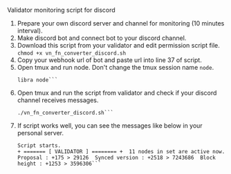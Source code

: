 Validator monitoring script for discord

1. Prepare your own discord server and channel for monitoring (10 minutes interval).
2. Make discord bot and connect bot to your discord channel.
3. Download this script from your validator and edit permission script file.
   ```chmod +x vn_fn_converter_discord.sh```
4. Copy your webhook url of bot and paste url into line 37 of script.
5. Open tmux and run node. Don't change the tmux session name `node`.
   ```tmux new -s node
   libra node```
7. Open tmux and run the script from validator and check if your discord channel receives messages.
   ```tmux new -s bot
   ./vn_fn_converter_discord.sh```
9. If script works well, you can see the messages like below in your personal server.
   ```
   Script starts.
   + ======= [ VALIDATOR ] ======== +  11 nodes in set are active now.
   Proposal : +175 > 29126  Synced version : +2518 > 7243686  Block height : +1253 > 3596306```
